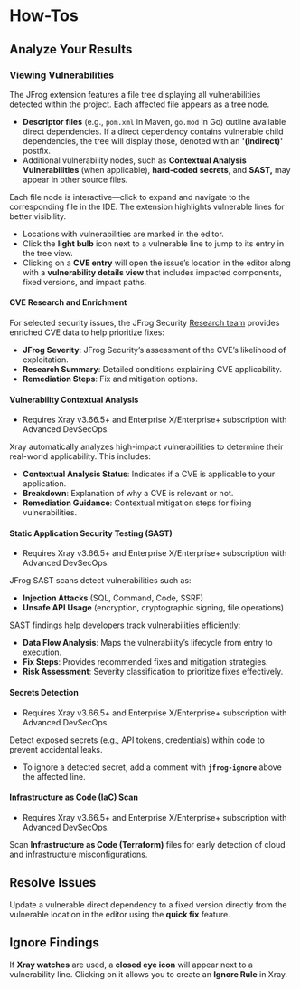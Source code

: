 # How-Tos

## Analyze Your Results

### Viewing Vulnerabilities

The JFrog extension features a file tree displaying all vulnerabilities detected within the project. Each affected file appears as a tree node.

* **Descriptor files** (e.g., `pom.xml` in Maven, `go.mod` in Go) outline available direct dependencies. If a direct dependency contains vulnerable child dependencies, the tree will display those, denoted with an **'(indirect)'** postfix.
* Additional vulnerability nodes, such as **Contextual Analysis Vulnerabilities** (when applicable), **hard-coded secrets**, and **SAST,** may appear in other source files.

Each file node is interactive—click to expand and navigate to the corresponding file in the IDE. The extension highlights vulnerable lines for better visibility.

* Locations with vulnerabilities are marked in the editor.
* Click the **light bulb** icon next to a vulnerable line to jump to its entry in the tree view.
* Clicking on a **CVE entry** will open the issue’s location in the editor along with a **vulnerability details view** that includes impacted components, fixed versions, and impact paths.

#### **CVE Research and Enrichment**

For selected security issues, the JFrog Security [Research team](https://research.jfrog.com/) provides enriched CVE data to help prioritize fixes:

* **JFrog Severity**: JFrog Security’s assessment of the CVE’s likelihood of exploitation.
* **Research Summary**: Detailed conditions explaining CVE applicability.
* **Remediation Steps**: Fix and mitigation options.

#### **Vulnerability Contextual Analysis**

* Requires Xray v3.66.5+ and Enterprise X/Enterprise+ subscription with Advanced DevSecOps.

Xray automatically analyzes high-impact vulnerabilities to determine their real-world applicability. This includes:

* **Contextual Analysis Status**: Indicates if a CVE is applicable to your application.
* **Breakdown**: Explanation of why a CVE is relevant or not.
* **Remediation Guidance**: Contextual mitigation steps for fixing vulnerabilities.

#### **Static Application Security Testing (SAST)**

* Requires Xray v3.66.5+ and Enterprise X/Enterprise+ subscription with Advanced DevSecOps.

JFrog SAST scans detect vulnerabilities such as:

* **Injection Attacks** (SQL, Command, Code, SSRF)
* **Unsafe API Usage** (encryption, cryptographic signing, file operations)

SAST findings help developers track vulnerabilities efficiently:

* **Data Flow Analysis**: Maps the vulnerability’s lifecycle from entry to execution.
* **Fix Steps**: Provides recommended fixes and mitigation strategies.
* **Risk Assessment**: Severity classification to prioritize fixes effectively.

#### **Secrets Detection**

* Requires Xray v3.66.5+ and Enterprise X/Enterprise+ subscription with Advanced DevSecOps.

Detect exposed secrets (e.g., API tokens, credentials) within code to prevent accidental leaks.

* To ignore a detected secret, add a comment with **`jfrog-ignore`** above the affected line.

#### **Infrastructure as Code (IaC) Scan**

* Requires Xray v3.66.5+ and Enterprise X/Enterprise+ subscription with Advanced DevSecOps.

Scan **Infrastructure as Code (Terraform)** files for early detection of cloud and infrastructure misconfigurations.

## Resolve Issues

Update a vulnerable direct dependency to a fixed version directly from the vulnerable location in the editor using the **quick fix** feature.

## Ignore Findings

If **Xray watches** are used, a **closed eye icon** will appear next to a vulnerability line. Clicking on it allows you to create an **Ignore Rule** in Xray.
